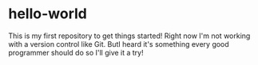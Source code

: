 # hello-world
This is my first repository to get things started!
Right now I'm not working with a version control like Git. 
ButI heard it's something every good programmer should do so I'll give it a try!
